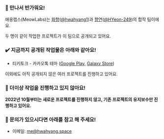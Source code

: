 ### 👋 만나서 반가워요!

애옹랩스(MeowLabs)는 [화향](https://hwahyang.space)([@hwahyang1](https://github.com/hwahyang1))과 [향연](https://hyangyeon.biz)([@HYeon-249](https://github.com/HYeon-249))의 합작 팀이에요.

두 명이 같이 작업한 프로젝트가 이 팀으로 공개되고 있어요.

### ✔️ 지금까지 공개된 작업물은 아래와 같아요!

- 티키토크 - 카카오톡 테마 ([Google Play](https://play.google.com/store/apps/details?id=com.hb.theme.tikitalk), [Galaxy Store](http://apps.samsung.com/appquery/appDetail.as?appId=com.hb.theme.tikitalk))

이외에도 아직 공개되지 않은 여러 프로젝트를 진행하고 있어요.

### 🛑 더이상 작업을 진행하고 있지 않아요!

**2022년 10월부터는 새로운 프로젝트를 진행하지 않고, 기존 프로젝트의 유지보수만 진행하고 있어요.**

### 💬 문의가 있으시다면 아래를 참고 해 주세요!

- 이메일: [me@hwahyang.space](mailto:me@hwahyang.space)